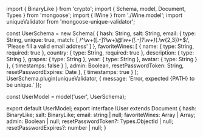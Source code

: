 import { BinaryLike } from 'crypto';
import { Schema, model, Document, Types } from 'mongoose';
import { IWine } from './Wine.model';
import uniqueValidator from 'mongoose-unique-validator';

const UserSchema = new Schema(
	{
		hash: String,
		salt: String,
		email: {
			type: String,
			unique: true,
			match: [
				/^\w+([\.-]?\w+)*@\w+([\.-]?\w+)*(\.\w{2,3})+$/,
				'Please fill a valid email address'
			]
		},
		favoriteWines: [
			{
				name: {
					type: String,
					required: true
				},
				country: { type: String, required: true },
				description: { type: String },
				grapes: { type: String },
				year: { type: String },
				avatar: { type: String }
			},
			{
				timestamps: false
			}
		],
		admin: Boolean,
		resetPasswordToken: String,
		resetPasswordExpires: Date
	},
	{
		timestamps: true
	}
);
UserSchema.plugin(uniqueValidator, { message: 'Error, expected {PATH} to be unique.' });

const UserModel = model<IUser>('user', UserSchema);

export default UserModel;
export interface IUser extends Document {
	hash: BinaryLike;
	salt: BinaryLike;
	email: string | null;
	favoriteWines: Array<IWine> | Array<null>;
	admin: Boolean | null;
	resetPasswordToken?: Types.ObjectId | null;
	resetPasswordExpires?: number | null;
}

